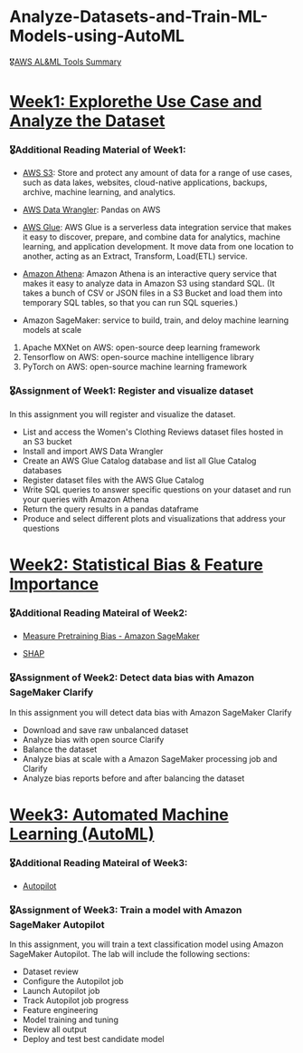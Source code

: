 # Analyze-Datasets-and-Train-ML-Models-using-AutoML

🎖[AWS AL&ML Tools Summary](https://medium.com/@WenxinZhang98/aws-ml-al-bigdata-8d1f4306d8cf)

# [Week1: Explorethe Use Case and Analyze the Dataset](https://github.com/wendyZhang98/Analyze-Datasets-and-Train-ML-Models-using-AutoML/blob/main/C1_W1.pdf)

### 🎖Additional Reading Material of Week1:
- [AWS S3](https://aws.amazon.com/pm/serv-s3/?trk=fecf68c9-3874-4ae2-a7ed-72b6d19c8034&sc_channel=ps&sc_campaign=acquisition&sc_medium=ACQ-P|PS-GO|Brand|Desktop|SU|Storage|S3|US|EN|Text&s_kwcid=AL!4422!3!488982706722!e!!g!!amazon%20s3&ef_id=CjwKCAjw6MKXBhA5EiwANWLODMRb8uj_YtDqcbwkSuf10xHCyAP3Hx-iZm0gZZyIK2dSSkVy-M7BCBoCyTwQAvD_BwE:G:s&s_kwcid=AL!4422!3!488982706722!e!!g!!amazon%20s3): Store and protect any amount of data for a range of use cases, such as data lakes, websites, cloud-native applications, backups, archive, machine learning, and analytics.

- [AWS Data Wrangler](https://github.com/awslabs/aws-data-wrangler): Pandas on AWS

- [AWS Glue](https://aws.amazon.com/glue/?whats-new-cards.sort-by=item.additionalFields.postDateTime&whats-new-cards.sort-order=desc): AWS Glue is a serverless data integration service that makes it easy to discover, prepare, and combine data for analytics, machine learning, and application development. It move data from one location to another, acting as an Extract, Transform, Load(ETL) service. 

- [Amazon Athena](https://aws.amazon.com/athena/?whats-new-cards.sort-by=item.additionalFields.postDateTime&whats-new-cards.sort-order=desc): Amazon Athena is an interactive query service that makes it easy to analyze data in Amazon S3 using standard SQL. (It takes a bunch of CSV or JSON files in a S3 Bucket and load them into temporary SQL tables, so that you can run SQL squeries.)

- Amazon SageMaker: service to build, train, and deloy machine learning models at scale
1) Apache MXNet on AWS: open-source deep learning framework
2) Tensorflow on AWS: open-source machine intelligence library
3) PyTorch on AWS: open-source machine learning framework

### 🎖Assignment of Week1: Register and visualize dataset

In this assignment you will register and visualize the dataset.
- List and access the Women's Clothing Reviews dataset files hosted in an S3 bucket
- Install and import AWS Data Wrangler
- Create an AWS Glue Catalog database and list all Glue Catalog databases
- Register dataset files with the AWS Glue Catalog
- Write SQL queries to answer specific questions on your dataset and run your queries with Amazon Athena
- Return the query results in a pandas dataframe
- Produce and select different plots and visualizations that address your questions

# [Week2: Statistical Bias & Feature Importance](https://github.com/wendyZhang98/Analyze-Datasets-and-Train-ML-Models-using-AutoML/blob/main/C1_W2.pdf)

### 🎖Additional Reading Mateiral of Week2:
- [Measure Pretraining Bias - Amazon SageMaker](https://docs.aws.amazon.com/sagemaker/latest/dg/clarify-measure-data-bias.html)

- [SHAP](https://shap.readthedocs.io/en/latest/)

### 🎖Assignment of Week2: Detect data bias with Amazon SageMaker Clarify

In this assignment you will detect data bias with Amazon SageMaker Clarify
- Download and save raw unbalanced dataset
- Analyze bias with open source Clarify
- Balance the dataset
- Analyze bias at scale with a Amazon SageMaker processing job and Clarify
- Analyze bias reports before and after balancing the dataset

# [Week3: Automated Machine Learning (AutoML)](https://github.com/wendyZhang98/Analyze-Datasets-and-Train-ML-Models-using-AutoML/blob/main/C1_W3.pdf)

### 🎖Additional Reading Mateiral of Week3:
- [Autopilot](https://aws.amazon.com/sagemaker/autopilot/)

### 🎖Assignment of Week3: Train a model with Amazon SageMaker Autopilot

In this assignment, you will train a text classification model using Amazon SageMaker Autopilot. The lab will include the following sections:
- Dataset review
- Configure the Autopilot job
- Launch Autopilot job
- Track Autopilot job progress
- Feature engineering
- Model training and tuning
- Review all output
- Deploy and test best candidate model
